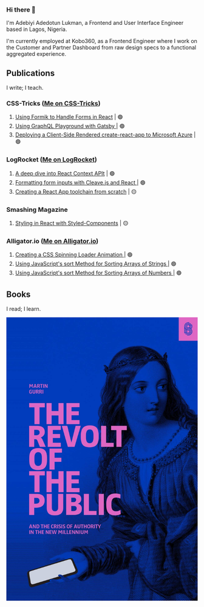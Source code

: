### Hi there 👋

I'm Adebiyi Adedotun Lukman, a Frontend and User Interface Engineer based in Lagos, Nigeria.

I'm currently employed at Kobo360, as a Frontend Engineer where I work on the Customer and Partner Dashboard from raw design specs to a functional aggregated experience.

## Publications

I write; I teach.

### CSS-Tricks ([Me on CSS-Tricks](https://css-tricks.com/author/adebiyial/))

1. [Using Formik to Handle Forms in React](https://bit.ly/32lRnYy) | 🟢
2. [Using GraphQL Playground with Gatsby ](https://bit.ly/38VVFa6) | 🟢
3. [Deploying a Client-Side Rendered create-react-app to Microsoft Azure](https://bit.ly/2AZ0pPJ) | 🟢

### LogRocket ([Me on LogRocket](https://blog.logrocket.com/author/adebiyial/))

1. [A deep dive into React Context APIt](https://bit.ly/2Wlmyzg) | 🟢
2. [Formatting form inputs with Cleave.js and React ](https://bit.ly/2WjpY5q) | 🟢
3. [Creating a React App toolchain from scratch]() | 🟡

### Smashing Magazine

<!-- [Me on CSS-Tricks](https://css-tricks.com/author/adebiyial/) -->

1. [Styling in React with Styled-Components]() | 🟡

### Alligator.io ([Me on Alligator.io](https://alligator.io/author/adebiyi-adedotun))

1. [Creating a CSS Spinning Loader Animation ](https://bit.ly/3h1JHi9)| 🟢
2. [Using JavaScript's sort Method for Sorting Arrays of Strings ](https://bit.ly/32qrLd7)| 🟢
3. [Using JavaScript's sort Method for Sorting Arrays of Numbers ](https://bit.ly/2ZsSPGw)| 🟢

## Books

I read; I learn.

![THE REVOLT OF THE PUBLIC AND THE CRISIS OF AUTHORITY IN THE NEW MILLENNIUM ](./revolt-of-the-public.jpg "THE REVOLT OF THE PUBLIC AND THE CRISIS OF AUTHORITY IN THE NEW MILLENNIUM ")
